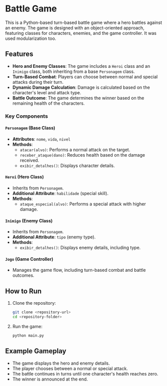 # Battle Game

This is a Python-based turn-based battle game where a hero battles against an enemy. The game is designed with an object-oriented approach, featuring classes for characters, enemies, and the game controller. It was used modularization too.

## Features


- **Hero and Enemy Classes**: The game includes a `Heroi` class and an `Inimigo` class, both inheriting from a base `Personagem` class.
- **Turn-Based Combat**: Players can choose between normal and special attacks during their turn.
- **Dynamic Damage Calculation**: Damage is calculated based on the character's level and attack type.
- **Battle Outcome**: The game determines the winner based on the remaining health of the characters.

### Key Components

#### `Personagem` (Base Class)
- **Attributes**: `nome`, `vida`, `nivel`
- **Methods**:
  - `atacar(alvo)`: Performs a normal attack on the target.
  - `receber_ataque(dano)`: Reduces health based on the damage received.
  - `exibir_detalhes()`: Displays character details.

#### `Heroi` (Hero Class)
- Inherits from `Personagem`.
- **Additional Attribute**: `habilidade` (special skill).
- **Methods**:
  - `ataque_especial(alvo)`: Performs a special attack with higher damage.

#### `Inimigo` (Enemy Class)
- Inherits from `Personagem`.
- **Additional Attribute**: `tipo` (enemy type).
- **Methods**:
  - `exibir_detalhes()`: Displays enemy details, including type.

#### `Jogo` (Game Controller)
- Manages the game flow, including turn-based combat and battle outcomes.

## How to Run

1. Clone the repository:
   ```bash
   git clone <repository-url>
   cd <repository-folder>

2. Run the game:
    ```bash
    python main.py

## Example Gameplay
- The game displays the hero and enemy details.
- The player chooses between a normal or special attack.
- The battle continues in turns until one character's health reaches zero.
- The winner is announced at the end.